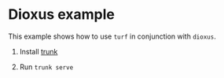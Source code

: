 # Dioxus example

This example shows how to use `turf` in conjunction with `dioxus`.

1. Install [trunk](https://trunkrs.dev/)

2. Run `trunk serve`
